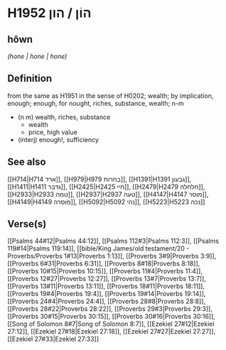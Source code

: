 # H1952 הוֹן / הון

## hôwn

_(hone | hone | hone)_

## Definition

from the same as H1951 in the sense of H0202; wealth; by implication, enough; enough, for nought, riches, substance, wealth; n-m

- (n m) wealth, riches, substance
  - wealth
  - price, high value
- (interj) enough!, sufficiency

## See also

[[H714|H714 ארד]], [[H979|H979 בחרות]], [[H1391|H1391 גבעון]], [[H1411|H1411 גדבר]], [[H2425|H2425 חיי]], [[H2479|H2479 חלחלה]], [[H2933|H2933 טמה]], [[H2937|H2937 טעה]], [[H4147|H4147 מוסר]], [[H4149|H4149 מוסרה]], [[H5092|H5092 נהי]], [[H5223|H5223 נכה]]

## Verse(s)

[[Psalms 44#12|Psalms 44:12]], [[Psalms 112#3|Psalms 112:3]], [[Psalms 119#14|Psalms 119:14]], [[bible/King James/old testament/20 - Proverbs/Proverbs 1#13|Proverbs 1:13]], [[Proverbs 3#9|Proverbs 3:9]], [[Proverbs 6#31|Proverbs 6:31]], [[Proverbs 8#18|Proverbs 8:18]], [[Proverbs 10#15|Proverbs 10:15]], [[Proverbs 11#4|Proverbs 11:4]], [[Proverbs 12#27|Proverbs 12:27]], [[Proverbs 13#7|Proverbs 13:7]], [[Proverbs 13#11|Proverbs 13:11]], [[Proverbs 18#11|Proverbs 18:11]], [[Proverbs 19#4|Proverbs 19:4]], [[Proverbs 19#14|Proverbs 19:14]], [[Proverbs 24#4|Proverbs 24:4]], [[Proverbs 28#8|Proverbs 28:8]], [[Proverbs 28#22|Proverbs 28:22]], [[Proverbs 29#3|Proverbs 29:3]], [[Proverbs 30#15|Proverbs 30:15]], [[Proverbs 30#16|Proverbs 30:16]], [[Song of Solomon 8#7|Song of Solomon 8:7]], [[Ezekiel 27#12|Ezekiel 27:12]], [[Ezekiel 27#18|Ezekiel 27:18]], [[Ezekiel 27#27|Ezekiel 27:27]], [[Ezekiel 27#33|Ezekiel 27:33]]